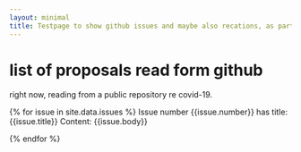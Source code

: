 ```yaml
---
layout: minimal
title: Testpage to show github issues and maybe also recations, as part of automatic proposals process
---
```


# list of proposals read form github 
right now, reading from a public repository re covid-19.

{% for issue in site.data.issues %}
Issue number {{issue.number}} has title: {{issue.title}}
Content: {{issue.body}}

{% endfor %}
